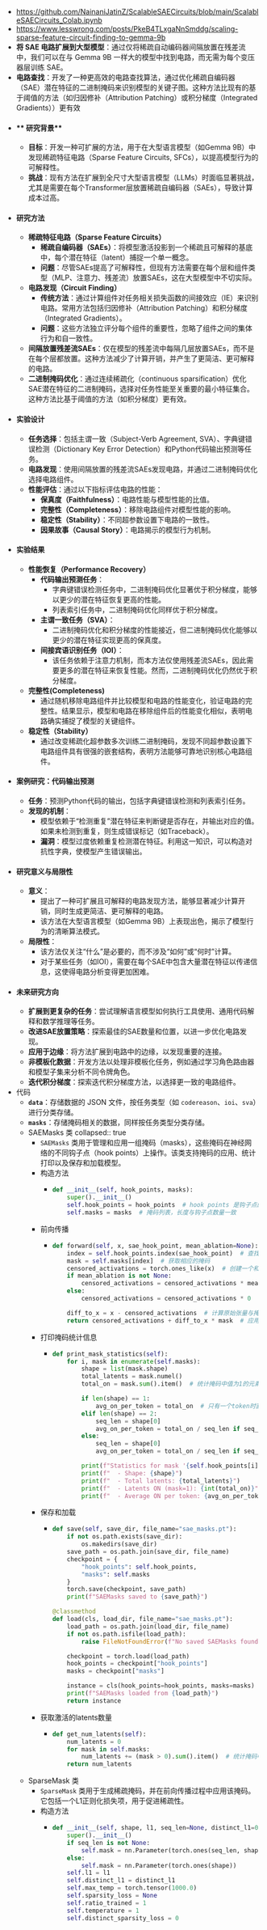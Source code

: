 - https://github.com/NainaniJatinZ/ScalableSAECircuits/blob/main/ScalableSAECircuits_Colab.ipynb
- https://www.lesswrong.com/posts/PkeB4TLxgaNnSmddg/scaling-sparse-feature-circuit-finding-to-gemma-9b
- **将 SAE 电路扩展到大型模型**：通过仅将稀疏自动编码器间隔放置在残差流中，我们可以在与 Gemma 9B 一样大的模型中找到电路，而无需为每个变压器层训练 SAE。
- **电路查找**：开发了一种更高效的电路查找算法，通过优化稀疏自编码器（SAE）潜在特征的二进制掩码来识别模型的关键子图。这种方法比现有的基于阈值的方法（如归因修补（Attribution Patching）或积分梯度（Integrated Gradients））更有效
- #### ** 研究背景**
	- **目标**：开发一种可扩展的方法，用于在大型语言模型（如Gemma 9B）中发现稀疏特征电路（Sparse Feature Circuits, SFCs），以提高模型行为的可解释性。
	- **挑战**：现有方法在扩展到全尺寸大型语言模型（LLMs）时面临显著挑战，尤其是需要在每个Transformer层放置稀疏自编码器（SAEs），导致计算成本过高。
- #### **研究方法**
	- **稀疏特征电路（Sparse Feature Circuits）**
		- **稀疏自编码器（SAEs）**：将模型激活投影到一个稀疏且可解释的基底中，每个潜在特征（latent）捕捉一个单一概念。
		- **问题**：尽管SAEs提高了可解释性，但现有方法需要在每个层和组件类型（MLP、注意力、残差流）放置SAEs，这在大型模型中不切实际。
	- **电路发现（Circuit Finding）**
		- **传统方法**：通过计算组件对任务相关损失函数的间接效应（IE）来识别电路。常用方法包括归因修补（Attribution Patching）和积分梯度（Integrated Gradients）。
		- **问题**：这些方法独立评分每个组件的重要性，忽略了组件之间的集体行为和自一致性。
	- **间隔放置残差流SAEs**：仅在模型的残差流中每隔几层放置SAEs，而不是在每个层都放置。这种方法减少了计算开销，并产生了更简洁、更可解释的电路。
	- **二进制掩码优化**：通过连续稀疏化（continuous sparsification）优化SAE潜在特征的二进制掩码，选择对任务性能至关重要的最小特征集合。这种方法比基于阈值的方法（如积分梯度）更有效。
- #### **实验设计**
	- **任务选择**：包括主谓一致（Subject-Verb Agreement, SVA）、字典键错误检测（Dictionary Key Error Detection）和Python代码输出预测等任务。
	- **电路发现**：使用间隔放置的残差流SAEs发现电路，并通过二进制掩码优化选择电路组件。
	- **性能评估**：通过以下指标评估电路的性能：
		- **保真度（Faithfulness）**：电路性能与模型性能的比值。
		- **完整性（Completeness）**：移除电路组件对模型性能的影响。
		- **稳定性（Stability）**：不同超参数设置下电路的一致性。
		- **因果故事（Causal Story）**：电路揭示的模型行为机制。
- #### **实验结果**
	- **性能恢复（Performance Recovery）**
		- **代码输出预测任务**：
			- 字典键错误检测任务中，二进制掩码优化显著优于积分梯度，能够以更少的潜在特征恢复更高的性能。
			- 列表索引任务中，二进制掩码优化同样优于积分梯度。
		- **主谓一致任务（SVA）**：
			- 二进制掩码优化和积分梯度的性能接近，但二进制掩码优化能够以更少的潜在特征实现更高的保真度。
		- **间接宾语识别任务（IOI）**：
			- 该任务依赖于注意力机制，而本方法仅使用残差流SAEs，因此需要更多的潜在特征来恢复性能。然而，二进制掩码优化仍然优于积分梯度。
	- **完整性(Completeness)**
		- 通过随机移除电路组件并比较模型和电路的性能变化，验证电路的完整性。结果显示，模型和电路在移除组件后的性能变化相似，表明电路确实捕捉了模型的关键组件。
	- **稳定性（Stability）**
		- 通过改变稀疏化超参数多次训练二进制掩码，发现不同超参数设置下电路组件具有很强的嵌套结构，表明方法能够可靠地识别核心电路组件。
- #### 案例研究：代码输出预测
	- **任务**：预测Python代码的输出，包括字典键错误检测和列表索引任务。
	- **发现的机制**：
		- 模型依赖于“检测重复”潜在特征来判断键是否存在，并输出对应的值。如果未检测到重复，则生成错误标记（如Traceback）。
		- **漏洞**：模型过度依赖重复检测潜在特征。利用这一知识，可以构造对抗性字典，使模型产生错误输出。
- #### **研究意义与局限性**
	- **意义**：
		- 提出了一种可扩展且可解释的电路发现方法，能够显著减少计算开销，同时生成更简洁、更可解释的电路。
		- 该方法在大型语言模型（如Gemma 9B）上表现出色，揭示了模型行为的清晰算法模式。
	- **局限性**：
		- 该方法仅关注“什么”是必要的，而不涉及“如何”或“何时”计算。
		- 对于某些任务（如IOI），需要在每个SAE中包含大量潜在特征以传递信息，这使得电路分析变得更加困难。
- #### **未来研究方向**
	- **扩展到更复杂的任务**：尝试理解语言模型如何执行工具使用、通用代码解释和数学推理等任务。
	- **改进SAE放置策略**：探索最佳的SAE数量和位置，以进一步优化电路发现。
	- **应用于边缘**：将方法扩展到电路中的边缘，以发现重要的连接。
	- **非模板化数据**：开发方法以处理非模板化任务，例如通过学习角色路由器和模型子集来分析不同令牌角色。
	- **迭代积分梯度**：探索迭代积分梯度方法，以选择更一致的电路组件。
- 代码
	- **`data`**：存储数据的 JSON 文件，按任务类型（如 `codereason`、`ioi`、`sva`）进行分类存储。
	- **`masks`**：存储掩码相关的数据，同样按任务类型分类存储。
	- SAEMasks 类
	  collapsed:: true
		- `SAEMasks` 类用于管理和应用一组掩码（masks），这些掩码在神经网络的不同钩子点（hook points）上操作。该类支持掩码的应用、统计打印以及保存和加载模型。
		- 构造方法
			- ```python
			  def __init__(self, hook_points, masks):
			      super().__init__()
			      self.hook_points = hook_points  # hook points 是钩子点的名称列表
			      self.masks = masks  # 掩码列表，长度与钩子点数量一致
			  ```
		- 前向传播
			- ```python
			  def forward(self, x, sae_hook_point, mean_ablation=None):
			      index = self.hook_points.index(sae_hook_point)  # 查找钩子点对应的掩码
			      mask = self.masks[index]  # 获取相应的掩码
			      censored_activations = torch.ones_like(x)  # 创建一个和输入张量大小相同的全1张量
			      if mean_ablation is not None:
			          censored_activations = censored_activations * mean_ablation
			      else:
			          censored_activations = censored_activations * 0
			  
			      diff_to_x = x - censored_activations  # 计算原始张量与掩蔽张量的差异
			      return censored_activations + diff_to_x * mask  # 应用掩码
			  
			  ```
		- 打印掩码统计信息
			- ```python
			  def print_mask_statistics(self):
			      for i, mask in enumerate(self.masks):
			          shape = list(mask.shape)
			          total_latents = mask.numel()
			          total_on = mask.sum().item()  # 统计掩码中值为1的元素数量
			  
			          if len(shape) == 1:
			              avg_on_per_token = total_on  # 只有一个token时直接等于总数
			          elif len(shape) == 2:
			              seq_len = shape[0]
			              avg_on_per_token = total_on / seq_len if seq_len > 0 else 0
			          else:
			              seq_len = shape[0]
			              avg_on_per_token = total_on / seq_len if seq_len > 0 else 0
			  
			          print(f"Statistics for mask '{self.hook_points[i]}':")
			          print(f"  - Shape: {shape}")
			          print(f"  - Total latents: {total_latents}")
			          print(f"  - Latents ON (mask=1): {int(total_on)}")
			          print(f"  - Average ON per token: {avg_on_per_token:.4f}\n")
			  
			  ```
		- 保存和加载
			- ```python
			  def save(self, save_dir, file_name="sae_masks.pt"):
			      if not os.path.exists(save_dir):
			          os.makedirs(save_dir)
			      save_path = os.path.join(save_dir, file_name)
			      checkpoint = {
			          "hook_points": self.hook_points,
			          "masks": self.masks
			      }
			      torch.save(checkpoint, save_path)
			      print(f"SAEMasks saved to {save_path}")
			  
			  @classmethod
			  def load(cls, load_dir, file_name="sae_masks.pt"):
			      load_path = os.path.join(load_dir, file_name)
			      if not os.path.isfile(load_path):
			          raise FileNotFoundError(f"No saved SAEMasks found at {load_path}")
			  
			      checkpoint = torch.load(load_path)
			      hook_points = checkpoint["hook_points"]
			      masks = checkpoint["masks"]
			  
			      instance = cls(hook_points=hook_points, masks=masks)
			      print(f"SAEMasks loaded from {load_path}")
			      return instance
			  
			  ```
		- 获取激活的latents数量
			- ```python
			  def get_num_latents(self):
			      num_latents = 0
			      for mask in self.masks:
			          num_latents += (mask > 0).sum().item()  # 统计掩码中大于0的元素数量
			      return num_latents
			  ```
	- SparseMask 类
		- `SparseMask` 类用于生成稀疏掩码，并在前向传播过程中应用该掩码。它包括一个L1正则化损失项，用于促进稀疏性。
		- 构造方法
			- ```python
			  def __init__(self, shape, l1, seq_len=None, distinct_l1=0):
			      super().__init__()
			      if seq_len is not None:
			          self.mask = nn.Parameter(torch.ones(seq_len, shape))  # 可训练掩码
			      else:
			          self.mask = nn.Parameter(torch.ones(shape))
			      self.l1 = l1
			      self.distinct_l1 = distinct_l1
			      self.max_temp = torch.tensor(1000.0)
			      self.sparsity_loss = None
			      self.ratio_trained = 1
			      self.temperature = 1
			      self.distinct_sparsity_loss = 0
			  
			  ```